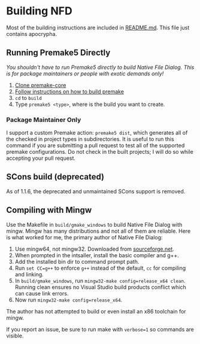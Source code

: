 # Building NFD #

Most of the building instructions are included in [README.md](/README.md). This file just contains apocrypha.

## Running Premake5 Directly ##

*You shouldn't have to run Premake5 directly to build Native File Dialog.  This is for package maintainers or people with exotic demands only!*

1. [Clone premake-core](https://github.com/premake/premake-core)
2. [Follow instructions on how to build premake](https://github.com/premake/premake-core/wiki/Building-Premake)
3. `cd` to `build`
4. Type `premake5 <type>`, where <type> is the build you want to create.

### Package Maintainer Only ###

I support a custom Premake action: `premake5 dist`, which generates all of the checked in project types in subdirectories.  It is useful to run this command if you are submitting a pull request to test all of the supported premake configurations.  Do not check in the built projects; I will do so while accepting your pull request.

## SCons build (deprecated) ##

As of 1.1.6, the deprecated and unmaintained SCons support is removed.

## Compiling with Mingw ##

Use the Makefile in `build/gmake_windows` to build Native File Dialog with mingw.  Mingw has many distributions and not all of them are reliable.  Here is what worked for me, the primary author of Native File Dialog:

1. Use mingw64, not mingw32.  Downloaded from [sourceforge.net](https://sourceforge.net/projects/mingw-w64/files/Toolchains%20targetting%20Win32/Personal%20Builds/mingw-builds/installer/mingw-w64-install.exe/download).
2. When prompted in the intsaller, install the basic compiler and g++.
3. Add the installed bin dir to command prompt path.
4. Run `set CC=g++` to enforce `g++` instead of the default, `cc` for compiling and linking.
5. In `build/gmake_windows`, run `mingw32-make config=release_x64 clean`.  Running clean ensures no Visual Studio build products conflict which can cause link errors.
6. Now run `mingw32-make config=release_x64`.

The author has not attempted to build or even install an x86 toolchain for mingw.

If you report an issue, be sure to run make with `verbose=1` so commands are visible.

